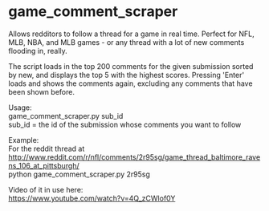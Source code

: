 game_comment_scraper
====================

Allows redditors to follow a thread for a game in real time. Perfect for NFL, MLB, NBA, and MLB games - or any thread with a lot of new comments flooding in, really.    

The script loads in the top 200 comments for the given submission sorted by new, and displays the top 5 with the highest scores.
Pressing 'Enter' loads and shows the comments again, excluding any comments that have been shown before.  

Usage:   
game_comment_scraper.py sub_id  
sub_id = the id of the submission whose comments you want to follow  

Example:  
For the reddit thread at http://www.reddit.com/r/nfl/comments/2r95sg/game_thread_baltimore_ravens_106_at_pittsburgh/  
python game_comment_scraper.py 2r95sg

Video of it in use here:  
https://www.youtube.com/watch?v=4Q_zCWlof0Y  
